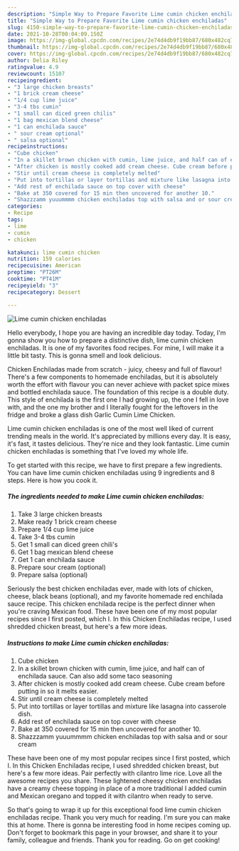 ```yaml
---
description: "Simple Way to Prepare Favorite Lime cumin chicken enchiladas"
title: "Simple Way to Prepare Favorite Lime cumin chicken enchiladas"
slug: 4150-simple-way-to-prepare-favorite-lime-cumin-chicken-enchiladas
date: 2021-10-28T00:04:09.150Z
image: https://img-global.cpcdn.com/recipes/2e74d4db9f19bb87/680x482cq70/lime-cumin-chicken-enchiladas-recipe-main-photo.jpg
thumbnail: https://img-global.cpcdn.com/recipes/2e74d4db9f19bb87/680x482cq70/lime-cumin-chicken-enchiladas-recipe-main-photo.jpg
cover: https://img-global.cpcdn.com/recipes/2e74d4db9f19bb87/680x482cq70/lime-cumin-chicken-enchiladas-recipe-main-photo.jpg
author: Delia Riley
ratingvalue: 4.9
reviewcount: 15107
recipeingredient:
- "3 large chicken breasts"
- "1 brick cream cheese"
- "1/4 cup lime juice"
- "3-4 tbs cumin"
- "1 small can diced green chilis"
- "1 bag mexican blend cheese"
- "1 can enchilada sauce"
- " sour cream optional"
- " salsa optional"
recipeinstructions:
- "Cube chicken"
- "In a skillet brown chicken with cumin, lime juice, and half can of enchilada sauce. Can also add some taco seasoning"
- "After chicken is mostly cooked add cream cheese. Cube cream before putting in so it melts easier."
- "Stir until cream cheese is completely melted"
- "Put into tortillas or layer tortillas and mixture like lasagna into casserole dish."
- "Add rest of enchilada sauce on top cover with cheese"
- "Bake at 350 covered for 15 min then uncovered for another 10."
- "Shazzzamm yuuummmm chicken enchiladas top with salsa and or sour cream"
categories:
- Recipe
tags:
- lime
- cumin
- chicken

katakunci: lime cumin chicken 
nutrition: 159 calories
recipecuisine: American
preptime: "PT26M"
cooktime: "PT41M"
recipeyield: "3"
recipecategory: Dessert

---
```



![Lime cumin chicken enchiladas](https://img-global.cpcdn.com/recipes/2e74d4db9f19bb87/680x482cq70/lime-cumin-chicken-enchiladas-recipe-main-photo.jpg)

Hello everybody, I hope you are having an incredible day today. Today, I'm gonna show you how to prepare a distinctive dish, lime cumin chicken enchiladas. It is one of my favorites food recipes. For mine, I will make it a little bit tasty. This is gonna smell and look delicious.

Chicken Enchiladas made from scratch - juicy, cheesy and full of flavour! There&#39;s a few components to homemade enchiladas, but it is absolutely worth the effort with flavour you can never achieve with packet spice mixes and bottled enchilada sauce. The foundation of this recipe is a double duty. This style of enchilada is the first one I had growing up, the one I fell in love with, and the one my brother and I literally fought for the leftovers in the fridge and broke a glass dish Garlic Cumin Lime Chicken.

Lime cumin chicken enchiladas is one of the most well liked of current trending meals in the world. It's appreciated by millions every day. It is easy, it's fast, it tastes delicious. They're nice and they look fantastic. Lime cumin chicken enchiladas is something that I've loved my whole life.


To get started with this recipe, we have to first prepare a few ingredients. You can have lime cumin chicken enchiladas using 9 ingredients and 8 steps. Here is how you cook it.

<!--inarticleads1-->

##### The ingredients needed to make Lime cumin chicken enchiladas:

1. Take 3 large chicken breasts
1. Make ready 1 brick cream cheese
1. Prepare 1/4 cup lime juice
1. Take 3-4 tbs cumin
1. Get 1 small can diced green chili&#39;s
1. Get 1 bag mexican blend cheese
1. Get 1 can enchilada sauce
1. Prepare  sour cream (optional)
1. Prepare  salsa (optional)


Seriously the best chicken enchiladas ever, made with lots of chicken, cheese, black beans (optional), and my favorite homemade red enchilada sauce recipe. This chicken enchilada recipe is the perfect dinner when you&#39;re craving Mexican food. These have been one of my most popular recipes since I first posted, which I. In this Chicken Enchiladas recipe, I used shredded chicken breast, but here&#39;s a few more ideas. 

<!--inarticleads2-->

##### Instructions to make Lime cumin chicken enchiladas:

1. Cube chicken
1. In a skillet brown chicken with cumin, lime juice, and half can of enchilada sauce. Can also add some taco seasoning
1. After chicken is mostly cooked add cream cheese. Cube cream before putting in so it melts easier.
1. Stir until cream cheese is completely melted
1. Put into tortillas or layer tortillas and mixture like lasagna into casserole dish.
1. Add rest of enchilada sauce on top cover with cheese
1. Bake at 350 covered for 15 min then uncovered for another 10.
1. Shazzzamm yuuummmm chicken enchiladas top with salsa and or sour cream


These have been one of my most popular recipes since I first posted, which I. In this Chicken Enchiladas recipe, I used shredded chicken breast, but here&#39;s a few more ideas. Pair perfectly with cilantro lime rice. Love all the awesome recipes you share. These lightened cheesy chicken enchiladas have a creamy cheese topping in place of a more traditional I added cumin and Mexican oregano and topped it with cilantro when ready to serve. 

So that's going to wrap it up for this exceptional food lime cumin chicken enchiladas recipe. Thank you very much for reading. I'm sure you can make this at home. There is gonna be interesting food in home recipes coming up. Don't forget to bookmark this page in your browser, and share it to your family, colleague and friends. Thank you for reading. Go on get cooking!
